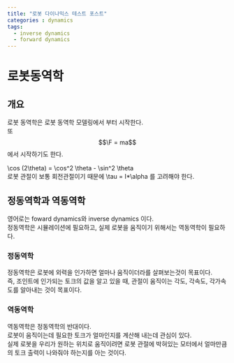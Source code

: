 ```yaml
---
title: "로봇 다이나믹스 테스트 포스트"
categories : dynamics
tags:
  - inverse dynamics
  - forward dynamics
---
```


# 로봇동역학

## 개요
로봇 동역학은 로봇 동역학 모델링에서 부터 시작한다.  
또 $$\F = ma$$에서 시작하기도 한다.  

\cos (2\theta) = \cos^2 \theta - \sin^2 \theta  
로봇 관절이 보통 회전관절이기 때문에 \tau = I\*\alpha 를 고려해야 한다.

## 정동역학과 역동역학
영어로는 foward dynamics와 inverse dynamics 이다.  
정동역학은 시뮬레이션에 필요하고, 실제 로봇을 움직이기 위해서는 역동역학이 필요하다.

### 정동역학
정동역학은 로봇에 외력을 인가하면 얼마나 움직이더라를 살펴보는것이 목표이다.  
즉, 조인트에 인가되는 토크의 값을 알고 있을 때, 관절이 움직이는 각도, 각속도, 각가속도를 알아내는 것이 목표이다.

### 역동역학
역동역학은 정동역학의 반대이다.  
로봇이 움직이는데 필요한 토크가 얼마인지를 계산해 내는데 관심이 있다.  
실제 로봇을 우리가 원하는 위치로 움직이려면 로봇 관절에 박혀있는 모터에서 얼마만큼의 토크 출력이 나와줘야 하는지를 아는 것이다.
